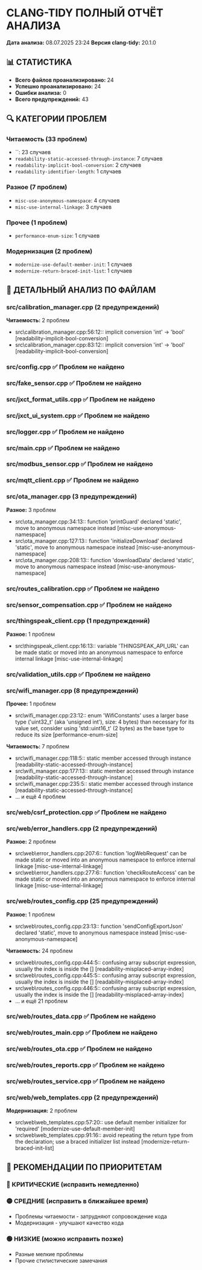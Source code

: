 # CLANG-TIDY ПОЛНЫЙ ОТЧЁТ АНАЛИЗА
**Дата анализа:** 08.07.2025 23:24
**Версия clang-tidy:** 20.1.0

## 📊 СТАТИСТИКА
- **Всего файлов проанализировано:** 24
- **Успешно проанализировано:** 24
- **Ошибки анализа:** 0
- **Всего предупреждений:** 43

## 🔍 КАТЕГОРИИ ПРОБЛЕМ
### Читаемость (33 проблем)
- ``: 23 случаев
- `readability-static-accessed-through-instance`: 7 случаев
- `readability-implicit-bool-conversion`: 2 случаев
- `readability-identifier-length`: 1 случаев

### Разное (7 проблем)
- `misc-use-anonymous-namespace`: 4 случаев
- `misc-use-internal-linkage`: 3 случаев

### Прочее (1 проблем)
- `performance-enum-size`: 1 случаев

### Модернизация (2 проблем)
- `modernize-use-default-member-init`: 1 случаев
- `modernize-return-braced-init-list`: 1 случаев

## 📁 ДЕТАЛЬНЫЙ АНАЛИЗ ПО ФАЙЛАМ
### src/calibration_manager.cpp (2 предупреждений)
**Читаемость:** 2 проблем
- src\calibration_manager.cpp:56:12:: implicit conversion 'int' -> 'bool' [readability-implicit-bool-conversion]
- src\calibration_manager.cpp:83:12:: implicit conversion 'int' -> 'bool' [readability-implicit-bool-conversion]

### src/config.cpp ✅ Проблем не найдено

### src/fake_sensor.cpp ✅ Проблем не найдено

### src/jxct_format_utils.cpp ✅ Проблем не найдено

### src/jxct_ui_system.cpp ✅ Проблем не найдено

### src/logger.cpp ✅ Проблем не найдено

### src/main.cpp ✅ Проблем не найдено

### src/modbus_sensor.cpp ✅ Проблем не найдено

### src/mqtt_client.cpp ✅ Проблем не найдено

### src/ota_manager.cpp (3 предупреждений)
**Разное:** 3 проблем
- src\ota_manager.cpp:34:13:: function 'printGuard' declared 'static', move to anonymous namespace instead [misc-use-anonymous-namespace]
- src\ota_manager.cpp:127:13:: function 'initializeDownload' declared 'static', move to anonymous namespace instead [misc-use-anonymous-namespace]
- src\ota_manager.cpp:208:13:: function 'downloadData' declared 'static', move to anonymous namespace instead [misc-use-anonymous-namespace]

### src/routes_calibration.cpp ✅ Проблем не найдено

### src/sensor_compensation.cpp ✅ Проблем не найдено

### src/thingspeak_client.cpp (1 предупреждений)
**Разное:** 1 проблем
- src\thingspeak_client.cpp:16:13:: variable 'THINGSPEAK_API_URL' can be made static or moved into an anonymous namespace to enforce internal linkage [misc-use-internal-linkage]

### src/validation_utils.cpp ✅ Проблем не найдено

### src/wifi_manager.cpp (8 предупреждений)
**Прочее:** 1 проблем
- src\wifi_manager.cpp:23:12:: enum 'WifiConstants' uses a larger base type ('uint32_t' (aka 'unsigned int'), size: 4 bytes) than necessary for its value set, consider using 'std::uint16_t' (2 bytes) as the base type to reduce its size [performance-enum-size]

**Читаемость:** 7 проблем
- src\wifi_manager.cpp:118:5:: static member accessed through instance [readability-static-accessed-through-instance]
- src\wifi_manager.cpp:177:13:: static member accessed through instance [readability-static-accessed-through-instance]
- src\wifi_manager.cpp:235:5:: static member accessed through instance [readability-static-accessed-through-instance]
- ... и ещё 4 проблем

### src/web/csrf_protection.cpp ✅ Проблем не найдено

### src/web/error_handlers.cpp (2 предупреждений)
**Разное:** 2 проблем
- src\web\error_handlers.cpp:207:6:: function 'logWebRequest' can be made static or moved into an anonymous namespace to enforce internal linkage [misc-use-internal-linkage]
- src\web\error_handlers.cpp:277:6:: function 'checkRouteAccess' can be made static or moved into an anonymous namespace to enforce internal linkage [misc-use-internal-linkage]

### src/web/routes_config.cpp (25 предупреждений)
**Разное:** 1 проблем
- src\web\routes_config.cpp:23:13:: function 'sendConfigExportJson' declared 'static', move to anonymous namespace instead [misc-use-anonymous-namespace]

**Читаемость:** 24 проблем
- src\web\routes_config.cpp:444:5:: confusing array subscript expression, usually the index is inside the [] [readability-misplaced-array-index]
- src\web\routes_config.cpp:445:5:: confusing array subscript expression, usually the index is inside the [] [readability-misplaced-array-index]
- src\web\routes_config.cpp:446:5:: confusing array subscript expression, usually the index is inside the [] [readability-misplaced-array-index]
- ... и ещё 21 проблем

### src/web/routes_data.cpp ✅ Проблем не найдено

### src/web/routes_main.cpp ✅ Проблем не найдено

### src/web/routes_ota.cpp ✅ Проблем не найдено

### src/web/routes_reports.cpp ✅ Проблем не найдено

### src/web/routes_service.cpp ✅ Проблем не найдено

### src/web/web_templates.cpp (2 предупреждений)
**Модернизация:** 2 проблем
- src\web\web_templates.cpp:57:20:: use default member initializer for 'required' [modernize-use-default-member-init]
- src\web\web_templates.cpp:91:16:: avoid repeating the return type from the declaration; use a braced initializer list instead [modernize-return-braced-init-list]

## 🎯 РЕКОМЕНДАЦИИ ПО ПРИОРИТЕТАМ

### 🔴 КРИТИЧЕСКИЕ (исправить немедленно)

### 🟡 СРЕДНИЕ (исправить в ближайшее время)
- Проблемы читаемости - затрудняют сопровождение кода
- Модернизация - улучшают качество кода

### 🟢 НИЗКИЕ (можно исправить позже)
- Разные мелкие проблемы
- Прочие стилистические замечания
